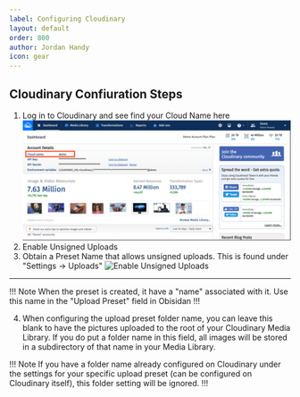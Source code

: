 ```yaml
---
label: Configuring Cloudinary
layout: default
order: 800
author: Jordan Handy
icon: gear
---
```

## Cloudinary Confiuration Steps
1. Log in to Cloudinary and see find your Cloud Name here
![Cloudinary Dashboard](assets/cloudinary-dash.png)
2. Enable Unsigned Uploads
3. Obtain a Preset Name that allows unsigned uploads.  This is found under "Settings -> Uploads"
![Enable Unsigned Uploads](https://support.cloudinary.com/hc/article_attachments/360023056072/upload-preset.png)
---

!!! Note
When the preset is created, it have a "name" associated with it.  Use this name in the "Upload Preset" field in Obisidan
!!!

4. When configuring the upload preset folder name, you can leave this blank to have the pictures uploaded to the root of your Cloudinary Media Library.  If you do put a folder name in this field, all images will be stored in a subdirectory of that name in your Media Library.

!!! Note
If you have a folder name already configured on Cloudinary under the settings for your specific upload preset (can be configured on Cloudinary itself), this folder setting will be ignored.
!!!